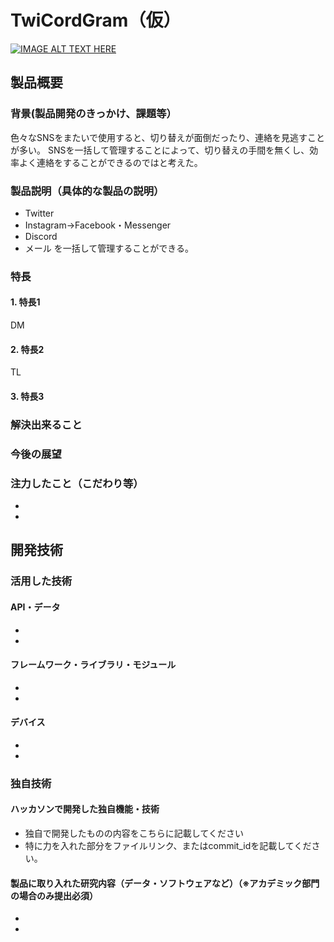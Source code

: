 # TwiCordGram（仮）

[![IMAGE ALT TEXT HERE](https://jphacks.com/wp-content/uploads/2022/08/JPHACKS2022_ogp.jpg)](https://www.youtube.com/watch?v=LUPQFB4QyVo)

## 製品概要
### 背景(製品開発のきっかけ、課題等）
色々なSNSをまたいで使用すると、切り替えが面倒だったり、連絡を見逃すことが多い。
SNSを一括して管理することによって、切り替えの手間を無くし、効率よく連絡をすることができるのではと考えた。

### 製品説明（具体的な製品の説明）
 - Twitter
 - Instagram→Facebook・Messenger
 - Discord
 - メール
を一括して管理することができる。

### 特長
#### 1. 特長1
DM

#### 2. 特長2
TL

#### 3. 特長3



### 解決出来ること
### 今後の展望
### 注力したこと（こだわり等）
* 
* 

## 開発技術
### 活用した技術
#### API・データ
* 
* 

#### フレームワーク・ライブラリ・モジュール
* 
* 

#### デバイス
* 
* 

### 独自技術
#### ハッカソンで開発した独自機能・技術
* 独自で開発したものの内容をこちらに記載してください
* 特に力を入れた部分をファイルリンク、またはcommit_idを記載してください。

#### 製品に取り入れた研究内容（データ・ソフトウェアなど）（※アカデミック部門の場合のみ提出必須）
* 
* 
